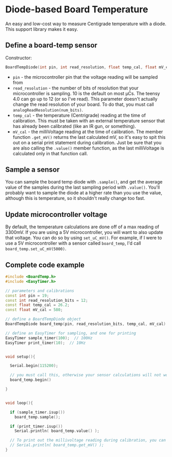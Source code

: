 # Diode-based Board Temperature

An easy and low-cost way to measure Centigrade temperature with a diode. This support library makes it easy.

## Define a board-temp sensor

Constructor:
```cpp
BoardTempDiode(int pin, int read_resolution, float temp_cal, float mV_cal)
```
* `pin` - the microcontroller pin that the voltage reading will be sampled from
* `read_resolution` - the number of bits of resolution that your microcontroller is sampling. 10 is the default on most μCs. The teensy 4.0 can go up to 12 (or so I've read). This parameter doesn't actually change the read resolution of your board. To do that, you must call `analogReadResolution(num_bits)`.
* `temp_cal` - the temperature (Centrigrade) reading at the time of calibration. This must be taken with an external temperature sensor that has already been calibrated (like an IR gun, or something).
* `mV_cal` - the milliVoltage reading at the time of calibration. The member function `.get_mV()` returns the last calculated mV, so it's easy to spit this out on a serial print statement during calibration. Just be sure that you are also calling the `.value()` member function, as the last milliVoltage is calculated only in that function call.

## Sample a sensor

You can sample the board temp diode with `.sample()`, and get the average value of the samples during the last sampling period with `.value()`. You'll probably want to sample the diode at a higher rate than you use the value, although this is temperature, so it shouldn't really change too fast.

## Update microcontroller voltage

By default, the temperature calculations are done off of a max reading of 3300mV. If you are using a 5V microcontroller, you will want to also update that voltage. You can do so by using `set_uC_mV()`. For example, if I were to use a 5V microcontroller with a sensor called `board_temp`, I'd call `board_temp.set_uC_mV(5000)`.

## Complete code example

```cpp
#include <BoardTemp.h>
#include <EasyTimer.h>

// parameters and calibrations
const int pin = 19;
const int read_resolution_bits = 12;
const float temp_cal = 26.2;
const float mV_cal = 580;

// define a BoardTempDiode object
BoardTempDiode board_temp(pin, read_resolution_bits, temp_cal, mV_cal)

// define an EasyTimer for sampling, and one for printing
EasyTimer sample_timer(100);  // 100Hz
EasyTimer print_timer(10);  // 10Hz


void setup(){

  Serial.begin(115200);

  // you must call this, otherwise your sensor calculations will not work
  board_temp.begin()

}


void loop(){

  if (sample_timer.isup())
    board_temp.sample();

  if (print_timer.isup())
    Serial.println( board_temp.value() );

  // To print out the millivoltage reading during calibration, you can call:
  // Serial.println( board_temp.get_mV() );
}
```
